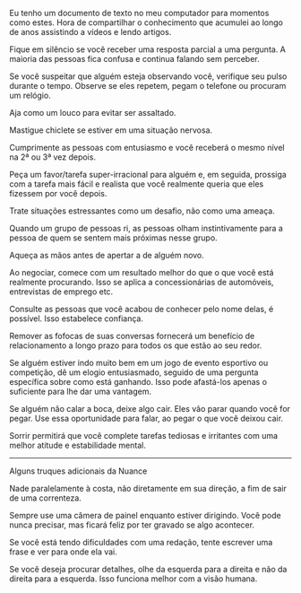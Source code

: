 Eu tenho um documento de texto no meu computador para momentos como estes. Hora de compartilhar o conhecimento que acumulei ao longo de anos assistindo a vídeos e lendo artigos.

Fique em silêncio se você receber uma resposta parcial a uma pergunta. A maioria das pessoas fica confusa e continua falando sem perceber.

Se você suspeitar que alguém esteja observando você, verifique seu pulso durante o tempo. Observe se eles repetem, pegam o telefone ou procuram um relógio.

Aja como um louco para evitar ser assaltado.

Mastigue chiclete se estiver em uma situação nervosa.

Cumprimente as pessoas com entusiasmo e você receberá o mesmo nível na 2ª ou 3ª vez depois.

Peça um favor/tarefa super-irracional para alguém e, em seguida, prossiga com a tarefa mais fácil e realista que você realmente queria que eles fizessem por você depois.

Trate situações estressantes como um desafio, não como uma ameaça.

Quando um grupo de pessoas ri, as pessoas olham instintivamente para a pessoa de quem se sentem mais próximas nesse grupo.

Aqueça as mãos antes de apertar a de alguém novo.

Ao negociar, comece com um resultado melhor do que o que você está realmente procurando. Isso se aplica a concessionárias de automóveis, entrevistas de emprego etc.

Consulte as pessoas que você acabou de conhecer pelo nome delas, é possível. Isso estabelece confiança.

Remover as fofocas de suas conversas fornecerá um benefício de relacionamento a longo prazo para todos os que estão ao seu redor.

Se alguém estiver indo muito bem em um jogo de evento esportivo ou competição, dê um elogio entusiasmado, seguido de uma pergunta específica sobre como está ganhando. Isso pode afastá-los apenas o suficiente para lhe dar uma vantagem.

Se alguém não calar a boca, deixe algo cair. Eles vão parar quando você for pegar. Use essa oportunidade para falar, ao pegar o que você deixou cair.

Sorrir permitirá que você complete tarefas tediosas e irritantes com uma melhor atitude e estabilidade mental.

- -----------------------------------------------------------------------------------------------------------

Alguns truques adicionais da Nuance

Nade paralelamente à costa, não diretamente em sua direção, a fim de sair de uma correnteza.

Sempre use uma câmera de painel enquanto estiver dirigindo. Você pode nunca precisar, mas ficará feliz por ter gravado se algo acontecer.

Se você está tendo dificuldades com uma redação, tente escrever uma frase e ver para onde ela vai.

Se você deseja procurar detalhes, olhe da esquerda para a direita e não da direita para a esquerda. Isso funciona melhor com a visão humana.